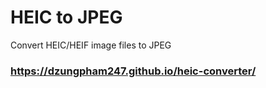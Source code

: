 # HEIC to JPEG

Convert HEIC/HEIF image files to JPEG

### https://dzungpham247.github.io/heic-converter/
